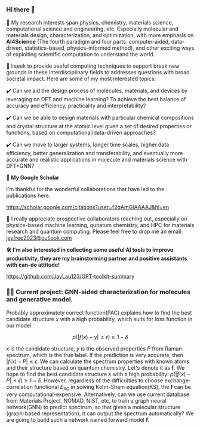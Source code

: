 ### Hi there 👋  

:microscope: My research interests span physics, chemistry, materials science, computational science and engineering, etc. Especially molecular and materials design, characterization, and optimization, with more emphasis on **AI4Science** (The fourth paradigm and four parts: computer-aided, data-driven, statistics-based, physics-informed method), and other exciting ways of exploiting scientific computation to understand the world.

🚀 I seek to provide useful computing techniques to support break new grounds in these interdisciplinary fields to addresses questions with broad societal impact. Here are some of my most interested topics:

:heavy_check_mark: Can we aid the design process of molecules, materials, and devices by leveraging on DFT and machine learning? To achieve the best balance of accuracy and efficiency, practicality and interpretability?

:heavy_check_mark: Can we be able to design materials with particular chemical compositions and crystal structure at the atomic level given a set of desired properties or functions, based on computational/data-driven approaches?

:heavy_check_mark: Can we move to larger systems, longer time scales, higher data efficiency, better generalization and transferability, and eventually more accurate and realistic applications in molecule and materials science with DFT+GNN?

**🎉 My Google Scholar**

I'm thankful for the wonderful collaborations that have led to the publications here.

https://scholar.google.com/citations?user=f2qAmGIAAAAJ&hl=en

📧 I really appreciate prospective collaborators reaching out, especially on physice-based machine learning, qunatum chemistry, and HPC for materials research and quantum computing. Please feel free to drop me an email: jayfree2023@outlook.com

**🛠️ I'm also interested in collecting some useful AI tools to improve productivity, they are my brainstorming partner and positive assistants with can-do attitude!**

https://github.com/JayLau123/GPT-toolkit-summary

### 👨‍💻 Current project: GNN-aided characterization for molecules and generative model.

Probably approximately correct function(PAC) explains how to find the best candidate structure $x$ with a high probability, which suits for loss function in our model.
 
$$p(|f(x)-y| \leq \epsilon) \geq 1-\delta$$

$x$ is the candidate structure, $y$ is the observed properties $P$ from Raman spectrum, which is the true label. If the prediction is very accurate, then $|f(x)-P|\leq \epsilon$. We can calculate the spectrum properties with known atoms and their structure based on quantum chemistry. Let's denote it as $\boldsymbol{f}$. We hope to find the best candidate structure $x$ with a high probability: $p(|f(x)-P| \leq \epsilon) \geq 1-\delta$. However, regardless of the difficulties to choose exchange-correlation functional $E_{XC}$ in solving Kohn-Sham equation(KS), the $\boldsymbol{f}$ can be very computational-expensive. Alternatively, can we use current database from Materials Project, NOMAD, NIST, etc, to train a graph neural network(GNN) to predict spectrum, so that given a molecular structure (graph-based representation), it can output the spectrum automatically? We are going to build such a network named forward model $\boldsymbol{f}$.

